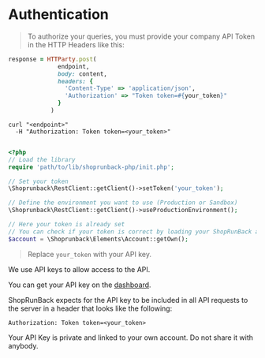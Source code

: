 # Authentication

> To authorize your queries, you must provide your company API Token in the HTTP Headers like this:

```ruby
response = HTTParty.post(
              endpoint,
              body: content,
              headers: {
                'Content-Type' => 'application/json',
                'Authorization' => "Token token=#{your_token}"
              }
            )
```

```shell
curl "<endpoint>"
  -H "Authorization: Token token=<your_token>"
```

```php

<?php
// Load the library
require 'path/to/lib/shoprunback-php/init.php';

// Set your token
\Shoprunback\RestClient::getClient()->setToken('your_token');

// Define the environment you want to use (Production or Sandbox)
\Shoprunback\RestClient::getClient()->useProductionEnvironment();

// Here your token is already set
// You can check if your token is correct by loading your ShopRunBack account
$account = \Shoprunback\Elements\Account::getOwn();
```

> Replace `your_token` with your API key.

We use API keys to allow access to the API.

You can get your API key on the [dashboard](http://dashboard.shoprunback.com/tokens).

ShopRunBack expects for the API key to be included in all API requests to the server in a header that looks like the following:

`Authorization: Token token=<your_token>`


<aside class="notice">
Your API Key is private and linked to your own account. Do not share it with anybody.
</aside>

